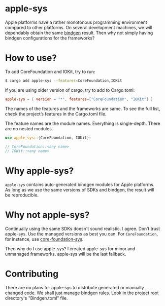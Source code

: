 # apple-sys

Apple platforms have a rather monotonous programming environment compared to other platforms. On several development machines, we will dependably obtain the same [bindgen](https://github.com/rust-lang/rust-bindgen) result. Then why not simply having bindgen configurations for the frameworks?
# How to use?

To add CoreFoundation and IOKit, try to run:
```sh
$ cargo add apple-sys --features=CoreFoundation,IOKit
```

If you are using older version of cargo, try to add to Cargo.toml:
```toml
apple-sys = { version = "*", features=["CoreFoundation", "IOKit"] }
```

The names of the features and the frameworks are same.
To see the full list, check the project’s features in the Cargo.toml file.
 
The feature names are the module names. Everything is single-depth. There are no nested modules.

```rust
use apple_sys::{CoreFoundation, IOKit};

// CoreFoundation::<any name>
// IOKit::<any name>
```

# Why apple-sys?

`apple-sys` contains auto-generated bindgen modules for Apple platforms. As long as we use the same versions of SDKs and bindgen, the result will be reproducible.

# Why not apple-sys?
Continually using the same SDKs doesn't sound realistic. I agree. Don’t trust apple-sys. Use the managed versions as best you can. For `CoreFoundation`, for instance, use [core-foundation-sys](https://github.com/servo/core-foundation-rs).

Then why do I use apple-sys? I created apple-sys for minor and unmanaged frameworks. apple-sys will be the last fallback.

# Contributing

There are no plans for apple-sys to distribute generated or manually changed code. We shall just manage bindgen rules.
Look in the project root directory's "Bindgen.toml" file.

